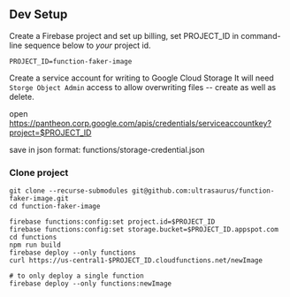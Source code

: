 ##



## Dev Setup

Create a Firebase project and set up billing, set PROJECT_ID in command-line
sequence below to *your* project id.

```
PROJECT_ID=function-faker-image
```

Create a service account for writing to Google Cloud Storage
It will need `Storge Object Admin` access to allow overwriting files -- create
as well as delete.

open https://pantheon.corp.google.com/apis/credentials/serviceaccountkey?project=$PROJECT_ID

save in json format: functions/storage-credential.json


### Clone project



```
git clone --recurse-submodules git@github.com:ultrasaurus/function-faker-image.git
cd function-faker-image
```

```
firebase functions:config:set project.id=$PROJECT_ID
firebase functions:config:set storage.bucket=$PROJECT_ID.appspot.com
cd functions
npm run build
firebase deploy --only functions
curl https://us-central1-$PROJECT_ID.cloudfunctions.net/newImage

# to only deploy a single function
firebase deploy --only functions:newImage
```

